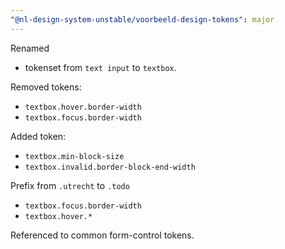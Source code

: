 ```yaml
---
"@nl-design-system-unstable/voorbeeld-design-tokens": major
---
```


Renamed
- tokenset from `text input` to `textbox`.

Removed tokens:
- `textbox.hover.border-width`
- `textbox.focus.border-width`

Added token:
- `textbox.min-block-size`
- `textbox.invalid.border-block-end-width`

Prefix from `.utrecht` to `.todo`
- `textbox.focus.border-width`
- `textbox.hover.*`

Referenced to common form-control tokens.
